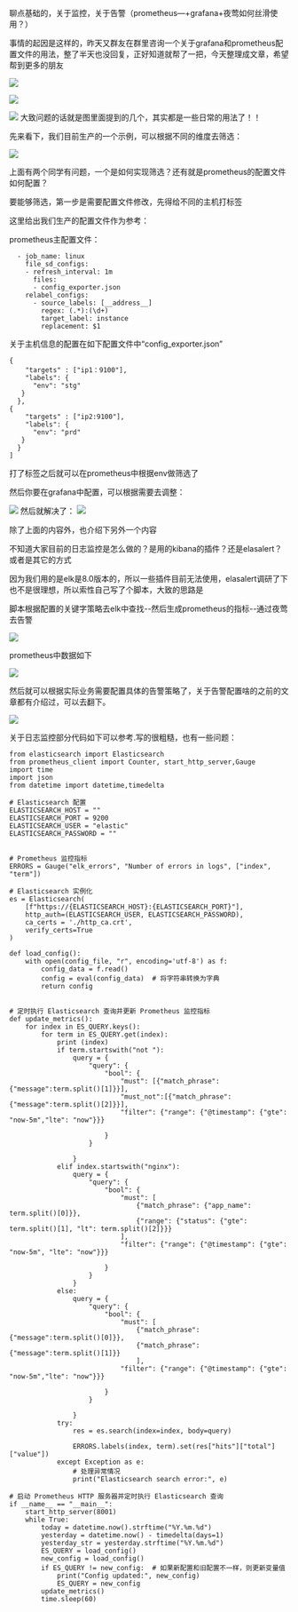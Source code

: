 聊点基础的，关于监控，关于告警（prometheus—+grafana+夜莺如何丝滑使用？）

事情的起因是这样的，昨天又群友在群里咨询一个关于grafana和prometheus配置文件的用法，整了半天也没回复，正好知道就帮了一把，今天整理成文章，希望帮到更多的朋友

![](https://files.mdnice.com/user/46581/b8ef960a-2907-4c97-82ea-1c78793e7e88.png)


![](https://files.mdnice.com/user/46581/f92eb647-0efc-4024-92f6-a43c1b98d307.png)


![](https://files.mdnice.com/user/46581/c9a50064-bd0b-4986-8ac2-0004c4c748b3.png)
大致问题的话就是图里面提到的几个，其实都是一些日常的用法了！！

先来看下，我们目前生产的一个示例，可以根据不同的维度去筛选：


![](https://files.mdnice.com/user/46581/77e946aa-9a9a-4893-99df-bf4bcee2e3e4.png)


上面有两个同学有问题，一个是如何实现筛选？还有就是prometheus的配置文件如何配置？

要能够筛选，第一步是需要配置文件修改，先得给不同的主机打标签

这里给出我们生产的配置文件作为参考：

prometheus主配置文件：

```
  - job_name: linux
    file_sd_configs:
    - refresh_interval: 1m
      files:
      - config_exporter.json
    relabel_configs:
      - source_labels: [__address__]
        regex: (.*):(\d+)
        target_label: instance
        replacement: $1
```
关于主机信息的配置在如下配置文件中“config_exporter.json”

```
{
    "targets" : ["ip1：9100"],
    "labels": {
      "env": "stg"
   }
  },
{
    "targets" : ["ip2:9100"],
    "labels": {
      "env": "prd"
   }
  }
]
``` 
打了标签之后就可以在prometheus中根据env做筛选了

然后你要在grafana中配置，可以根据需要去调整：


![](https://files.mdnice.com/user/46581/bedd5273-de92-4056-844a-773de12632ec.png)
然后就解决了：
![](https://files.mdnice.com/user/46581/6db6100b-e270-4e26-8c93-03b5ab5e84d1.png)



除了上面的内容外，也介绍下另外一个内容

不知道大家目前的日志监控是怎么做的？是用的kibana的插件？还是elasalert？或者是其它的方式

因为我们用的是elk是8.0版本的，所以一些插件目前无法使用，elasalert调研了下也不是很理想，所以索性自己写了个脚本，大致的思路是

脚本根据配置的关键字策略去elk中查找--然后生成prometheus的指标--通过夜莺去告警


![](https://files.mdnice.com/user/46581/b864138a-f976-493b-b030-a5e00232e145.png)

prometheus中数据如下


![](https://files.mdnice.com/user/46581/6869c21c-9767-4ba2-83e1-5cc5343caa46.png)

然后就可以根据实际业务需要配置具体的告警策略了，关于告警配置啥的之前的文章都有介绍过，可以去翻下。


![](https://files.mdnice.com/user/46581/d24477de-1f96-43d2-bf23-c86f576f428c.png)

关于日志监控部分代码如下可以参考.写的很粗糙，也有一些问题：

```
from elasticsearch import Elasticsearch
from prometheus_client import Counter, start_http_server,Gauge
import time
import json
from datetime import datetime,timedelta

# Elasticsearch 配置
ELASTICSEARCH_HOST = ""
ELASTICSEARCH_PORT = 9200
ELASTICSEARCH_USER = "elastic"
ELASTICSEARCH_PASSWORD = ""


# Prometheus 监控指标
ERRORS = Gauge("elk_errors", "Number of errors in logs", ["index", "term"])

# Elasticsearch 实例化
es = Elasticsearch(
    [f"https://{ELASTICSEARCH_HOST}:{ELASTICSEARCH_PORT}"],
    http_auth=(ELASTICSEARCH_USER, ELASTICSEARCH_PASSWORD),
    ca_certs = './http_ca.crt',
    verify_certs=True
)

def load_config():
    with open(config_file, "r", encoding='utf-8') as f:
        config_data = f.read()
        config = eval(config_data)  # 将字符串转换为字典
        return config


# 定时执行 Elasticsearch 查询并更新 Prometheus 监控指标
def update_metrics():
    for index in ES_QUERY.keys():
        for term in ES_QUERY.get(index):
            print (index)
            if term.startswith("not "):
                query = {
                    "query": {
                        "bool": {
                            "must": [{"match_phrase": {"message":term.split()[1]}}],
                            "must_not":[{"match_phrase": {"message":term.split()[2]}}],
                            "filter": {"range": {"@timestamp": {"gte": "now-5m","lte": "now"}}}
    
                        }
                    }
                         
                }
            elif index.startswith("nginx"):
                query = {
                    "query": {
                        "bool": {
                            "must": [
                                {"match_phrase": {"app_name": term.split()[0]}},
                                {"range": {"status": {"gte": term.split()[1], "lt": term.split()[2]}}}
                            ],
                            "filter": {"range": {"@timestamp": {"gte": "now-5m", "lte": "now"}}}

                        }
                    }
                }                
            else:
                query = {
                    "query": {
                        "bool": {
                            "must": [
                                {"match_phrase": {"message":term.split()[0]}},
                                {"match_phrase": {"message":term.split()[1]}}
                                ],
                            "filter": {"range": {"@timestamp": {"gte": "now-5m","lte": "now"}}}
    
                        }
                    }
                         
                }
            try:
                res = es.search(index=index, body=query)

                ERRORS.labels(index, term).set(res["hits"]["total"]["value"])
            except Exception as e:
                # 处理异常情况
                print("Elasticsearch search error:", e)

# 启动 Prometheus HTTP 服务器并定时执行 Elasticsearch 查询
if __name__ == "__main__":
    start_http_server(8001)
    while True:
        today = datetime.now().strftime("%Y.%m.%d")
        yesterday = datetime.now() - timedelta(days=1)
        yesterday_str = yesterday.strftime("%Y.%m.%d")
        ES_QUERY = load_config()
        new_config = load_config()
        if ES_QUERY != new_config:  # 如果新配置和旧配置不一样，则更新变量值
            print("Config updated:", new_config)
            ES_QUERY = new_config
        update_metrics()
        time.sleep(60)
```
